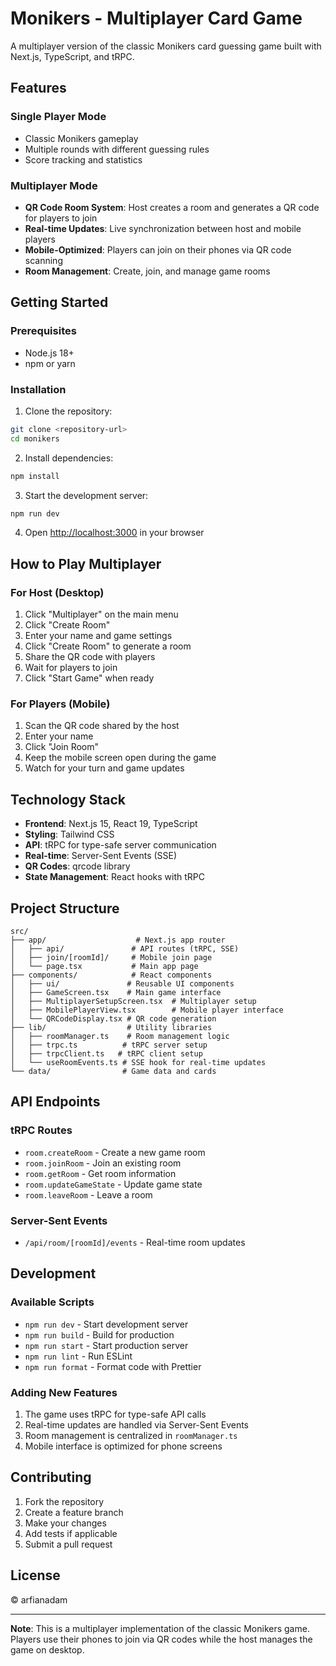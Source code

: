 # Monikers - Multiplayer Card Game

A multiplayer version of the classic Monikers card guessing game built with Next.js, TypeScript, and tRPC.

## Features

### Single Player Mode

- Classic Monikers gameplay
- Multiple rounds with different guessing rules
- Score tracking and statistics

### Multiplayer Mode

- **QR Code Room System**: Host creates a room and generates a QR code for players to join
- **Real-time Updates**: Live synchronization between host and mobile players
- **Mobile-Optimized**: Players can join on their phones via QR code scanning
- **Room Management**: Create, join, and manage game rooms

## Getting Started

### Prerequisites

- Node.js 18+
- npm or yarn

### Installation

1. Clone the repository:

```bash
git clone <repository-url>
cd monikers
```

2. Install dependencies:

```bash
npm install
```

3. Start the development server:

```bash
npm run dev
```

4. Open [http://localhost:3000](http://localhost:3000) in your browser

## How to Play Multiplayer

### For Host (Desktop)

1. Click "Multiplayer" on the main menu
2. Click "Create Room"
3. Enter your name and game settings
4. Click "Create Room" to generate a room
5. Share the QR code with players
6. Wait for players to join
7. Click "Start Game" when ready

### For Players (Mobile)

1. Scan the QR code shared by the host
2. Enter your name
3. Click "Join Room"
4. Keep the mobile screen open during the game
5. Watch for your turn and game updates

## Technology Stack

- **Frontend**: Next.js 15, React 19, TypeScript
- **Styling**: Tailwind CSS
- **API**: tRPC for type-safe server communication
- **Real-time**: Server-Sent Events (SSE)
- **QR Codes**: qrcode library
- **State Management**: React hooks with tRPC

## Project Structure

```
src/
├── app/                    # Next.js app router
│   ├── api/               # API routes (tRPC, SSE)
│   ├── join/[roomId]/     # Mobile join page
│   └── page.tsx           # Main app page
├── components/            # React components
│   ├── ui/               # Reusable UI components
│   ├── GameScreen.tsx    # Main game interface
│   ├── MultiplayerSetupScreen.tsx  # Multiplayer setup
│   ├── MobilePlayerView.tsx        # Mobile player interface
│   └── QRCodeDisplay.tsx # QR code generation
├── lib/                  # Utility libraries
│   ├── roomManager.ts    # Room management logic
│   ├── trpc.ts          # tRPC server setup
│   ├── trpcClient.ts   # tRPC client setup
│   └── useRoomEvents.ts # SSE hook for real-time updates
└── data/                # Game data and cards
```

## API Endpoints

### tRPC Routes

- `room.createRoom` - Create a new game room
- `room.joinRoom` - Join an existing room
- `room.getRoom` - Get room information
- `room.updateGameState` - Update game state
- `room.leaveRoom` - Leave a room

### Server-Sent Events

- `/api/room/[roomId]/events` - Real-time room updates

## Development

### Available Scripts

- `npm run dev` - Start development server
- `npm run build` - Build for production
- `npm run start` - Start production server
- `npm run lint` - Run ESLint
- `npm run format` - Format code with Prettier

### Adding New Features

1. The game uses tRPC for type-safe API calls
2. Real-time updates are handled via Server-Sent Events
3. Room management is centralized in `roomManager.ts`
4. Mobile interface is optimized for phone screens

## Contributing

1. Fork the repository
2. Create a feature branch
3. Make your changes
4. Add tests if applicable
5. Submit a pull request

## License

© arfianadam

---

**Note**: This is a multiplayer implementation of the classic Monikers game. Players use their phones to join via QR codes while the host manages the game on desktop.
